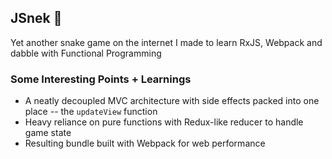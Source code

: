 ## JSnek 🐍

Yet another snake game on the internet I made to learn RxJS, Webpack and dabble with Functional Programming

### Some Interesting Points + Learnings

- A neatly decoupled MVC architecture with side effects packed into one place -- the `updateView` function
- Heavy reliance on pure functions with Redux-like reducer to handle game state
- Resulting bundle built with Webpack for web performance
